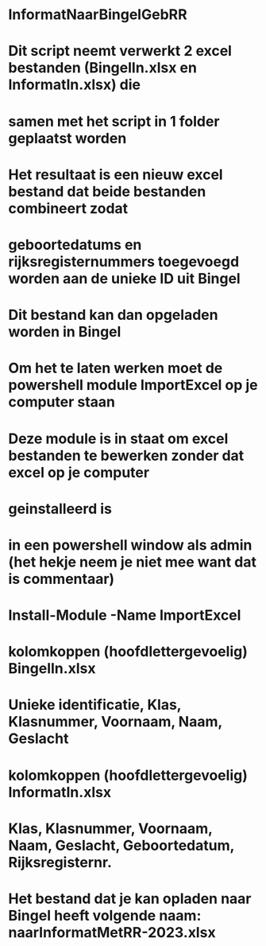 # InformatNaarBingelGebRR
# Dit script neemt verwerkt 2 excel bestanden (BingelIn.xlsx en InformatIn.xlsx) die
# samen met het script in 1 folder geplaatst worden
# Het resultaat is een nieuw excel bestand dat beide bestanden combineert zodat 
# geboortedatums en rijksregisternummers toegevoegd worden aan de unieke ID uit Bingel
# Dit bestand kan dan opgeladen worden in Bingel
#
# Om het te laten werken moet de powershell module ImportExcel op je computer staan
# Deze module is in staat om excel bestanden te bewerken zonder dat excel op je computer
# geinstalleerd is
# in een powershell window als admin (het hekje neem je niet mee want dat is commentaar)
# Install-Module -Name ImportExcel
#
# kolomkoppen (hoofdlettergevoelig) BingelIn.xlsx
# Unieke identificatie, Klas, Klasnummer, Voornaam, Naam, Geslacht
#
# kolomkoppen (hoofdlettergevoelig) InformatIn.xlsx
# Klas, Klasnummer, Voornaam, Naam, Geslacht, Geboortedatum, Rijksregisternr.
#
# Het bestand dat je kan opladen naar Bingel heeft volgende naam: naarInformatMetRR-2023.xlsx

